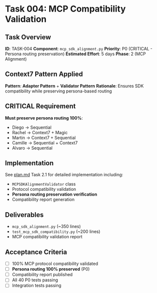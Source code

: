 # Task 004: MCP Compatibility Validation

## Task Overview
**ID**: TASK-004
**Component**: `mcp_sdk_alignment.py`
**Priority**: P0 (CRITICAL - Persona routing preservation)
**Estimated Effort**: 5 days
**Phase**: 2 (MCP Alignment)

## Context7 Pattern Applied
**Pattern**: **Adapter Pattern** + **Validator Pattern**
**Rationale**: Ensures SDK compatibility while preserving persona-based routing

## CRITICAL Requirement
**Must preserve persona routing 100%**:
- Diego → Sequential
- Rachel → Context7 + Magic
- Martin → Context7 + Sequential
- Camille → Sequential + Context7
- Alvaro → Sequential

## Implementation

See [plan.md](../plan.md) Task 2.1 for detailed implementation including:
- `MCPSDKAlignmentValidator` class
- Protocol compatibility validation
- **Persona routing preservation verification**
- Compatibility report generation

## Deliverables
- `mcp_sdk_alignment.py` (~350 lines)
- `test_mcp_sdk_compatibility.py` (~200 lines)
- MCP compatibility validation report

## Acceptance Criteria
- [ ] 100% MCP protocol compatibility validated
- [ ] **Persona routing 100% preserved** (P0)
- [ ] Compatibility report published
- [ ] All 40 P0 tests passing
- [ ] Integration tests passing
